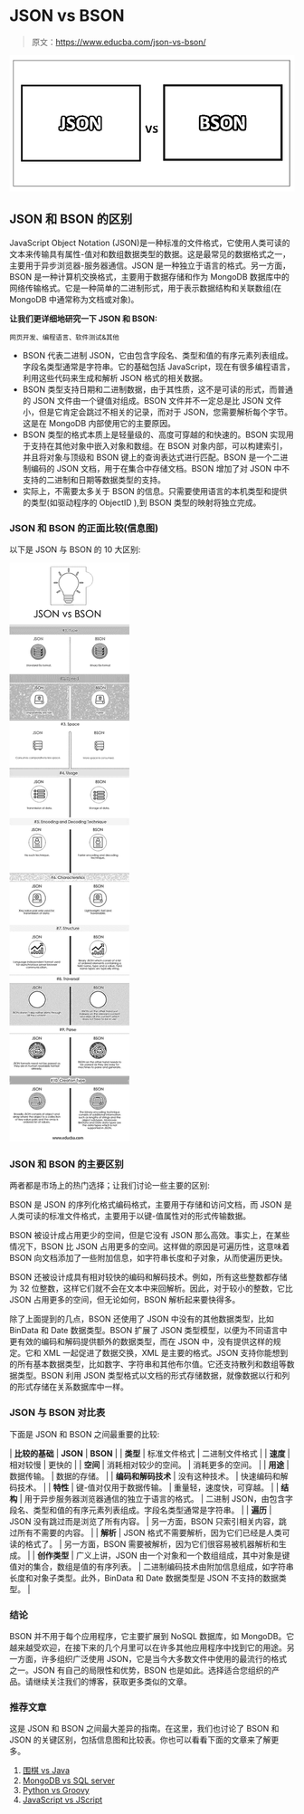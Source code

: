 # JSON vs BSON

> 原文：<https://www.educba.com/json-vs-bson/>

![JSON vs BSON](img/4f7f706251537573aed4776973756c57.png)



## JSON 和 BSON 的区别

JavaScript Object Notation (JSON)是一种标准的文件格式，它使用人类可读的文本来传输具有属性-值对和数组数据类型的数据。这是最常见的数据格式之一，主要用于异步浏览器-服务器通信。JSON 是一种独立于语言的格式。另一方面，BSON 是一种计算机交换格式，主要用于数据存储和作为 MongoDB 数据库中的网络传输格式。它是一种简单的二进制形式，用于表示数据结构和关联数组(在 MongoDB 中通常称为文档或对象)。

**让我们更详细地研究一下 JSON 和 BSON:**

<small>网页开发、编程语言、软件测试&其他</small>

*   BSON 代表二进制 JSON，它由包含字段名、类型和值的有序元素列表组成。字段名类型通常是字符串。它的基础包括 JavaScript，现在有很多编程语言，利用这些代码来生成和解析 JSON 格式的相关数据。
*   BSON 类型支持日期和二进制数据，由于其性质，这不是可读的形式，而普通的 JSON 文件由一个键值对组成。BSON 文件并不一定总是比 JSON 文件小，但是它肯定会跳过不相关的记录，而对于 JSON，您需要解析每个字节。这是在 MongoDB 内部使用它的主要原因。
*   BSON 类型的格式本质上是轻量级的、高度可穿越的和快速的。BSON 实现用于支持在其他对象中嵌入对象和数组。在 BSON 对象内部，可以构建索引，并且将对象与顶级和 BSON 键上的查询表达式进行匹配。BSON 是一个二进制编码的 JSON 文档，用于在集合中存储文档。BSON 增加了对 JSON 中不支持的二进制和日期等数据类型的支持。
*   实际上，不需要太多关于 BSON 的信息。只需要使用语言的本机类型和提供的类型(如驱动程序的 ObjectID ),到 BSON 类型的映射将独立完成。

### JSON 和 BSON 的正面比较(信息图)

以下是 JSON 与 BSON 的 10 大区别:

![JSON vs BSON Infographics](img/bda3b6f2d973429f2d8b3b892e3e9c44.png)



### JSON 和 BSON 的主要区别

两者都是市场上的热门选择；让我们讨论一些主要的区别:

BSON 是 JSON 的序列化格式编码格式，主要用于存储和访问文档，而 JSON 是人类可读的标准文件格式，主要用于以键-值属性对的形式传输数据。

BSON 被设计成占用更少的空间，但是它没有 JSON 那么高效。事实上，在某些情况下，BSON 比 JSON 占用更多的空间。这样做的原因是可遍历性，这意味着 BSON 向文档添加了一些附加信息，如字符串长度和子对象，从而使遍历更快。

BSON 还被设计成具有相对较快的编码和解码技术。例如，所有这些整数都存储为 32 位整数，这样它们就不会在文本中来回解析。因此，对于较小的整数，它比 JSON 占用更多的空间，但无论如何，BSON 解析起来要快得多。

除了上面提到的几点，BSON 还使用了 JSON 中没有的其他数据类型，比如 BinData 和 Date 数据类型。BSON 扩展了 JSON 类型模型，以便为不同语言中更有效的编码和解码提供额外的数据类型，而在 JSON 中，没有提供这样的规定。它和 XML 一起促进了数据交换，XML 是主要的格式。JSON 支持你能想到的所有基本数据类型，比如数字、字符串和其他布尔值。它还支持散列和数组等数据类型。BSON 利用 JSON 类型格式以文档的形式存储数据，就像数据以行和列的形式存储在关系数据库中一样。

### JSON 与 BSON 对比表

下面是 JSON 和 BSON 之间最重要的比较:

| **比较的基础** | **JSON** | **BSON** |
| **类型** | 标准文件格式 | 二进制文件格式 |
| **速度** | 相对较慢 | 更快的 |
| **空间** | 消耗相对较少的空间。 | 消耗更多的空间。 |
| **用途** | 数据传输。 | 数据的存储。 |
| **编码和解码技术** | 没有这种技术。 | 快速编码和解码技术。 |
| **特性** | 键-值对仅用于数据传输。 | 重量轻，速度快，可穿越。 |
| **结构** | 用于异步服务器浏览器通信的独立于语言的格式。 | 二进制 JSON，由包含字段名、类型和值的有序元素列表组成。字段名类型通常是字符串。 |
| **遍历** | JSON 没有跳过而是浏览了所有内容。 | 另一方面，BSON 只索引相关内容，跳过所有不需要的内容。 |
| **解析** | JSON 格式不需要解析，因为它们已经是人类可读的格式了。 | 另一方面，BSON 需要被解析，因为它们很容易被机器解析和生成。 |
| **创作类型** | 广义上讲，JSON 由一个对象和一个数组组成，其中对象是键值对的集合，数组是值的有序列表。 | 二进制编码技术由附加信息组成，如字符串长度和对象子类型。此外，BinData 和 Date 数据类型是 JSON 不支持的数据类型。 |

### 结论

BSON 并不用于每个应用程序，它主要扩展到 NoSQL 数据库，如 MongoDB。它越来越受欢迎，在接下来的几个月里可以在许多其他应用程序中找到它的用途。另一方面，许多组织广泛使用 JSON，它是当今大多数文件中使用的最流行的格式之一。JSON 有自己的局限性和优势，BSON 也是如此。选择适合您组织的产品。请继续关注我们的博客，获取更多类似的文章。

### 推荐文章

这是 JSON 和 BSON 之间最大差异的指南。在这里，我们也讨论了 BSON 和 JSON 的关键区别，包括信息图和比较表。你也可以看看下面的文章来了解更多。

1.  [围棋 vs Java](https://www.educba.com/go-vs-java/)
2.  [MongoDB vs SQL server](https://www.educba.com/mongodb-vs-sql-server/)
3.  [Python vs Groovy](https://www.educba.com/python-vs-groovy/)
4.  [JavaScript vs JScript](https://www.educba.com/javascript-vs-jscript/)





